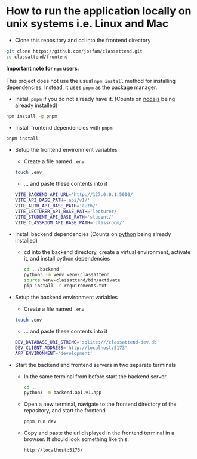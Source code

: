 # How to run the application locally on unix systems i.e. Linux and Mac

- Clone this repository and cd into the frontend directory

```sh
git clone https://github.com/josfam/classattend.git
cd classattend/frontend
```

**Important note for `npm` users**:
\
\
This project does not use the usual `npm install` method for installing dependencies.
Instead, it uses `pnpm` as the package manager.

- Install `pnpm` if you do not already have it. (Counts on [nodejs](https://nodejs.org/en/download/package-manager) being already installed)

```sh
npm install -g pnpm
```

- Install frontend dependencies with `pnpm`

```sh
pnpm install
```

- Setup the frontend environment variables
  - Create a file named `.env`

  ```sh
  touch .env
  ```

  - ... and paste these contents into it

  ```sh
  VITE_BACKEND_API_URL='http://127.0.0.1:5000/'
  VITE_API_BASE_PATH='api/v1/'
  VITE_AUTH_API_BASE_PATH='auth/'
  VITE_LECTURER_API_BASE_PATH='lecturer/'
  VITE_STUDENT_API_BASE_PATH='student/'
  VITE_CLASSROOM_API_BASE_PATH='classroom/'
  ```

- Install backend dependencies (Counts on [python](https://www.python.org/downloads/) being already installed)
  - cd into the backend directory, create a virtual environment, activate it, and install python dependencies

    ```sh
    cd ../backend
    python3 -m venv venv-classattend
    source venv-classattend/bin/activate
    pip install -r requirements.txt
    ```

- Setup the backend environment variables
  - Create a file named `.env`

  ```sh
  touch .env
  ```

  - ... and paste these contents into it

  ```sh
  DEV_DATABASE_URI_STRING='sqlite:///classattend-dev.db'
  DEV_CLIENT_ADDRESS='http://localhost:5173'
  APP_ENVIRONMENT='development'
  ```

- Start the backend and frontend servers in two separate terminals

  - In the same terminal from before start the backend server

    ```sh
    cd ..
    python3 -m backend.api.v1.app
    ```

  - Open a new terminal, navigate to the frontend directory of the repository, and start the frontend

    ```sh
    pnpm run dev
    ```

  - Copy and paste the url displayed in the frontend terminal in a browser. It should look something like this:

    ```sh
    http://localhost:5173/
    ```
